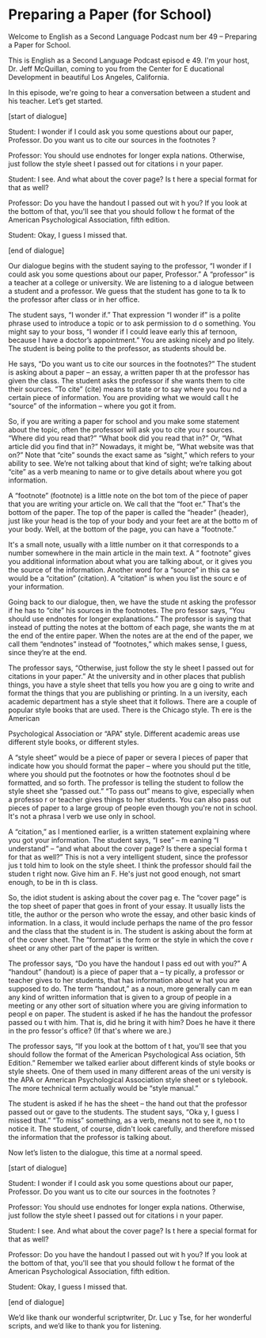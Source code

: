 # Preparing a Paper (for School)

Welcome to English as a Second Language Podcast num ber 49 – Preparing a Paper for School.

This is English as a Second Language Podcast episod e 49. I'm your host, Dr. Jeff McQuillan, coming to you from the Center for E ducational Development in beautiful Los Angeles, California.

In this episode, we're going to hear a conversation  between a student and his teacher. Let’s get started.

[start of dialogue]

Student: I wonder if I could ask you some questions  about our paper, Professor. Do you want us to cite our sources in the footnotes ?

Professor: You should use endnotes for longer expla nations. Otherwise, just follow the style sheet I passed out for citations i n your paper.

Student: I see. And what about the cover page? Is t here a special format for that as well?

Professor: Do you have the handout I passed out wit h you? If you look at the bottom of that, you'll see that you should follow t he format of the American Psychological Association, fifth edition.

Student: Okay, I guess I missed that.

[end of dialogue]

Our dialogue begins with the student saying to the professor, “I wonder if I could ask you some questions about our paper, Professor.”  A “professor” is a teacher at a college or university. We are listening to a d ialogue between a student and a professor. We guess that the student has gone to ta lk to the professor after class or in her office.

The student says, “I wonder if.” That expression “I  wonder if” is a polite phrase used to introduce a topic or to ask permission to d o something. You might say to your boss, “I wonder if I could leave early this af ternoon, because I have a doctor’s appointment.” You are asking nicely and po litely. The student is being polite to the professor, as students should be.

 He says, “Do you want us to cite our sources in the  footnotes?” The student is asking about a paper – an essay, a written paper th at the professor has given the class. The student asks the professor if she wants them to cite their sources. “To cite” (cite) means to state or to say where you fou nd a certain piece of information. You are providing what we would call t he “source” of the information – where you got it from.

So, if you are writing a paper for school and you make some statement about the topic, often the professor will ask you to cite you r sources. “Where did you read that?” “What book did you read that in?” Or, “What article did you find that in?” Nowadays, it might be, “What website was that on?” Note that “cite” sounds the exact same as “sight,” which refers to your ability  to see. We’re not talking about that kind of sight; we’re talking about “cite” as a  verb meaning to name or to give details about where you got information.

A “footnote” (footnote) is a little note on the bot tom of the piece of paper that you are writing your article on. We call that the “foot er.” That's the bottom of the paper. The top of the paper is called the “header” (header), just like your head is the top of your body and your feet are at the botto m of your body. Well, at the bottom of the page, you can have a “footnote.”

It's a small note, usually with a little number on it that corresponds to a number somewhere in the main article in the main text. A “ footnote” gives you additional information about what you are talking about, or it  gives you the source of the information. Another word for a “source” in this ca se would be a “citation” (citation). A “citation” is when you list the sourc e of your information.

Going back to our dialogue, then, we have the stude nt asking the professor if he has to “cite” his sources in the footnotes. The pro fessor says, “You should use endnotes for longer explanations.” The professor is  saying that instead of putting the notes at the bottom of each page, she wants the m at the end of the entire paper. When the notes are at the end of the paper, we call them “endnotes” instead of “footnotes,” which makes sense, I guess,  since they’re at the end.

The professor says, “Otherwise, just follow the sty le sheet I passed out for citations in your paper.” At the university and in other places that publish things, you have a style sheet that tells you how you are g oing to write and format the things that you are publishing or printing. In a un iversity, each academic department has a style sheet that it follows. There  are a couple of popular style books that are used. There is the Chicago style. Th ere is the American

Psychological Association or “APA” style. Different  academic areas use different style books, or different styles.

A “style sheet” would be a piece of paper or severa l pieces of paper that indicate how you should format the paper – where you should put the title, where you should put the footnotes or how the footnotes shoul d be formatted, and so forth. The professor is telling the student to follow the style sheet she “passed out.” “To pass out” means to give, especially when a professo r or teacher gives things to her students. You can also pass out pieces of paper  to a large group of people even though you're not in school. It's not a phrasa l verb we use only in school.

A “citation,” as I mentioned earlier, is a written statement explaining where you got your information. The student says, “I see” – m eaning “I understand” – “and what about the cover page? Is there a special forma t for that as well?” This is not a very intelligent student, since the professor jus t told him to look on the style sheet. I think the professor should fail the studen t right now. Give him an F. He's just not good enough, not smart enough, to be in th is class.

So, the idiot student is asking about the cover pag e. The “cover page” is the top sheet of paper that goes in front of your essay. It  usually lists the title, the author or the person who wrote the essay, and other basic kinds of information. In a class, it would include perhaps the name of the pro fessor and the class that the student is in. The student is asking about the form at of the cover sheet. The “format” is the form or the style in which the cove r sheet or any other part of the paper is written.

The professor says, “Do you have the handout I pass ed out with you?” A “handout” (handout) is a piece of paper that a – ty pically, a professor or teacher gives to her students, that has information about w hat you are supposed to do. The term “handout,” as a noun, more generally can m ean any kind of written information that is given to a group of people in a  meeting or any other sort of situation where you are giving information to peopl e on paper. The student is asked if he has the handout the professor passed ou t with him. That is, did he bring it with him? Does he have it there in the pro fessor's office? (If that's where we are.)

The professor says, “If you look at the bottom of t hat, you'll see that you should follow the format of the American Psychological Ass ociation, 5th Edition.” Remember we talked earlier about different kinds of  style books or style sheets. One of them used in many different areas of the uni versity is the APA or American Psychological Association style sheet or s tylebook. The more technical term actually would be “style manual.”

 The student is asked if he has the sheet – the hand out that the professor passed out or gave to the students. The student says, “Oka y, I guess I missed that.” “To miss” something, as a verb, means not to see it, no t to notice it. The student, of course, didn't look carefully, and therefore missed  the information that the professor is talking about.

Now let’s listen to the dialogue, this time at a normal speed.

[start of dialogue]

Student: I wonder if I could ask you some questions  about our paper, Professor. Do you want us to cite our sources in the footnotes ?

Professor: You should use endnotes for longer expla nations. Otherwise, just follow the style sheet I passed out for citations i n your paper.

Student: I see. And what about the cover page? Is t here a special format for that as well?

Professor: Do you have the handout I passed out wit h you? If you look at the bottom of that, you'll see that you should follow t he format of the American Psychological Association, fifth edition.

Student: Okay, I guess I missed that.

[end of dialogue]

We’d like thank our wonderful scriptwriter, Dr. Luc y Tse, for her wonderful scripts, and we’d like to thank you for listening.

